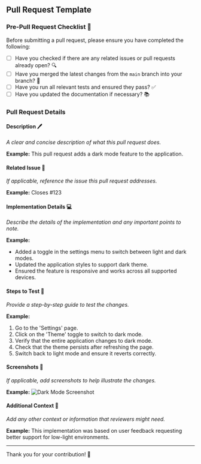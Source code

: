 ## Pull Request Template

### Pre-Pull Request Checklist 📝

Before submitting a pull request, please ensure you have completed the following:

- [ ] Have you checked if there are any related issues or pull requests already open? 🔍
- [ ] Have you merged the latest changes from the `main` branch into your branch? 🔄
- [ ] Have you run all relevant tests and ensured they pass? ✅
- [ ] Have you updated the documentation if necessary? 📚

### Pull Request Details

#### Description 🖊️

_A clear and concise description of what this pull request does._

**Example:** This pull request adds a dark mode feature to the application.

#### Related Issue 🔗

_If applicable, reference the issue this pull request addresses._

**Example:** Closes #123

#### Implementation Details 💻

_Describe the details of the implementation and any important points to note._

**Example:** 
- Added a toggle in the settings menu to switch between light and dark modes.
- Updated the application styles to support dark theme.
- Ensured the feature is responsive and works across all supported devices.

#### Steps to Test 🧪

_Provide a step-by-step guide to test the changes._

**Example:**
1. Go to the 'Settings' page.
2. Click on the 'Theme' toggle to switch to dark mode.
3. Verify that the entire application changes to dark mode.
4. Check that the theme persists after refreshing the page.
5. Switch back to light mode and ensure it reverts correctly.

#### Screenshots 📸

_If applicable, add screenshots to help illustrate the changes._

**Example:**
![Dark Mode Screenshot](https://example.com/screenshot-dark-mode.jpg)

#### Additional Context 📂

_Add any other context or information that reviewers might need._

**Example:** This implementation was based on user feedback requesting better support for low-light environments.

---

Thank you for your contribution! 🚀
